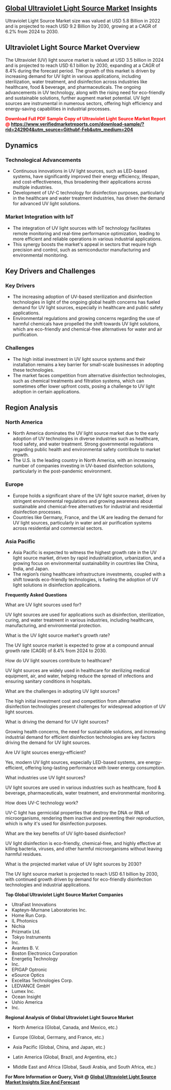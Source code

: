 <h2><a href="https://www.verifiedmarketreports.com/download-sample/?rid=242904&amp;utm_source=Githubf&amp;utm_medium=204" target="_blank">Global Ultraviolet Light Source Market</a> Insights</h2><p>Ultraviolet Light Source Market size was valued at USD 5.8 Billion in 2022 and is projected to reach USD 9.2 Billion by 2030, growing at a CAGR of 6.2% from 2024 to 2030.</p><p> <h2>Ultraviolet Light Source Market Overview</h2> <p>The Ultraviolet (UV) light source market is valued at USD 3.5 billion in 2024 and is projected to reach USD 6.1 billion by 2030, expanding at a CAGR of 8.4% during the forecast period. The growth of this market is driven by increasing demand for UV light in various applications, including sterilization, water treatment, and disinfection across industries like healthcare, food & beverage, and pharmaceuticals. The ongoing advancements in UV technology, along with the rising need for eco-friendly and sustainable solutions, further augment market potential. UV light sources are instrumental in numerous sectors, offering high efficiency and energy-saving capabilities in industrial processes.</p> <p><strong><p><span class=""><span style="color: #ff0000;"><strong>Download Full PDF Sample Copy of Ultraviolet Light Source Market Report</strong> @ </span><a href="https://www.verifiedmarketreports.com/download-sample/?rid=242904&amp;utm_source=Githubf-Feb&amp;utm_medium=204" target="_blank">https://www.verifiedmarketreports.com/download-sample/?rid=242904&amp;utm_source=Githubf-Feb&amp;utm_medium=204</a></span></p></strong></p> <h2>Dynamics</h2> <h3>Technological Advancements</h3> <ul> <li>Continuous innovations in UV light sources, such as LED-based systems, have significantly improved their energy efficiency, lifespan, and cost-effectiveness, thus broadening their applications across multiple industries.</li> <li>Development of UV-C technology for disinfection purposes, particularly in the healthcare and water treatment industries, has driven the demand for advanced UV light solutions.</li> </ul> <h3>Market Integration with IoT</h3> <ul> <li>The integration of UV light sources with IoT technology facilitates remote monitoring and real-time performance optimization, leading to more efficient and reliable operations in various industrial applications.</li> <li>This synergy boosts the market's appeal in sectors that require high precision and control, such as semiconductor manufacturing and environmental monitoring.</li> </ul> <h2>Key Drivers and Challenges</h2> <h3>Key Drivers</h3> <ul> <li>The increasing adoption of UV-based sterilization and disinfection technologies in light of the ongoing global health concerns has fueled demand for UV light sources, especially in healthcare and public safety applications.</li> <li>Environmental regulations and growing concerns regarding the use of harmful chemicals have propelled the shift towards UV light solutions, which are eco-friendly and chemical-free alternatives for water and air purification.</li> </ul> <h3>Challenges</h3> <ul> <li>The high initial investment in UV light source systems and their installation remains a key barrier for small-scale businesses in adopting these technologies.</li> <li>The market faces competition from alternative disinfection technologies, such as chemical treatments and filtration systems, which can sometimes offer lower upfront costs, posing a challenge to UV light adoption in certain applications.</li> </ul> <h2>Region Analysis</h2> <h3>North America</h3> <ul> <li>North America dominates the UV light source market due to the early adoption of UV technologies in diverse industries such as healthcare, food safety, and water treatment. Strong governmental regulations regarding public health and environmental safety contribute to market growth.</li> <li>The U.S. is the leading country in North America, with an increasing number of companies investing in UV-based disinfection solutions, particularly in the post-pandemic environment.</li> </ul> <h3>Europe</h3> <ul> <li>Europe holds a significant share of the UV light source market, driven by stringent environmental regulations and growing awareness about sustainable and chemical-free alternatives for industrial and residential disinfection processes.</li> <li>Countries like Germany, France, and the UK are leading the demand for UV light sources, particularly in water and air purification systems across residential and commercial sectors.</li> </ul> <h3>Asia Pacific</h3> <ul> <li>Asia Pacific is expected to witness the highest growth rate in the UV light source market, driven by rapid industrialization, urbanization, and a growing focus on environmental sustainability in countries like China, India, and Japan.</li> <li>The region’s rising healthcare infrastructure investments, coupled with a shift towards eco-friendly technologies, is fueling the adoption of UV light solutions in disinfection applications.</li> </ul> <p><strong>Frequently Asked Questions</strong></p> <p>What are UV light sources used for?</p> <p>UV light sources are used for applications such as disinfection, sterilization, curing, and water treatment in various industries, including healthcare, manufacturing, and environmental protection.</p> <p>What is the UV light source market's growth rate?</p> <p>The UV light source market is expected to grow at a compound annual growth rate (CAGR) of 8.4% from 2024 to 2030.</p> <p>How do UV light sources contribute to healthcare?</p> <p>UV light sources are widely used in healthcare for sterilizing medical equipment, air, and water, helping reduce the spread of infections and ensuring sanitary conditions in hospitals.</p> <p>What are the challenges in adopting UV light sources?</p> <p>The high initial investment cost and competition from alternative disinfection technologies present challenges for widespread adoption of UV light sources.</p> <p>What is driving the demand for UV light sources?</p> <p>Growing health concerns, the need for sustainable solutions, and increasing industrial demand for efficient disinfection technologies are key factors driving the demand for UV light sources.</p> <p>Are UV light sources energy-efficient?</p> <p>Yes, modern UV light sources, especially LED-based systems, are energy-efficient, offering long-lasting performance with lower energy consumption.</p> <p>What industries use UV light sources?</p> <p>UV light sources are used in various industries such as healthcare, food & beverage, pharmaceuticals, water treatment, and environmental monitoring.</p> <p>How does UV-C technology work?</p> <p>UV-C light has germicidal properties that destroy the DNA or RNA of microorganisms, rendering them inactive and preventing their reproduction, which is why it's used for disinfection purposes.</p> <p>What are the key benefits of UV light-based disinfection?</p> <p>UV light disinfection is eco-friendly, chemical-free, and highly effective at killing bacteria, viruses, and other harmful microorganisms without leaving harmful residues.</p> <p>What is the projected market value of UV light sources by 2030?</p> <p>The UV light source market is projected to reach USD 6.1 billion by 2030, with continued growth driven by demand for eco-friendly disinfection technologies and industrial applications.</p> </p><p><strong>Top Global Ultraviolet Light Source Market Companies</strong></p><div data-test-id=""><p><li>UltraFast Innovations</li><li> Kapteyn-Murnane Laboratories Inc.</li><li> Home Run Corp.</li><li> IL Photonics</li><li> Nichia</li><li> Prizmatix Ltd.</li><li> Tokyo Instruments</li><li> Inc.</li><li> Avantes B. V.</li><li> Boston Electronics Corporation</li><li> Energetiq Technology</li><li> Inc.</li><li> EPIGAP Optronic</li><li> eSource Optics</li><li> Excelitas Technologies Corp.</li><li> LEDVANCE GmbH</li><li> Lumex Inc.</li><li> Ocean Insight</li><li> Ushio America</li><li> Inc.</li></p><div><strong>Regional Analysis of&nbsp;Global Ultraviolet Light Source Market</strong></div><ul><li dir="ltr"><p dir="ltr">North America&nbsp;(Global, Canada, and Mexico, etc.)</p></li><li dir="ltr"><p dir="ltr">Europe (Global, Germany, and France, etc.)</p></li><li dir="ltr"><p dir="ltr">Asia Pacific&nbsp;(Global, China, and Japan, etc.)</p></li><li dir="ltr"><p dir="ltr">Latin America&nbsp;(Global, Brazil, and Argentina, etc.)</p></li><li dir="ltr">Middle East and Africa&nbsp;(Global, Saudi Arabia, and South Africa, etc.)</li></ul><p><strong>For More Information or Query, Visit @&nbsp;</strong><strong><a href="https://www.verifiedmarketreports.com/product/ultraviolet-light-source-market/?utm_source=Githubf&amp;utm_medium=204" target="_blank">Global Ultraviolet Light Source Market Insights Size And Forecast</a></strong></p></div>
